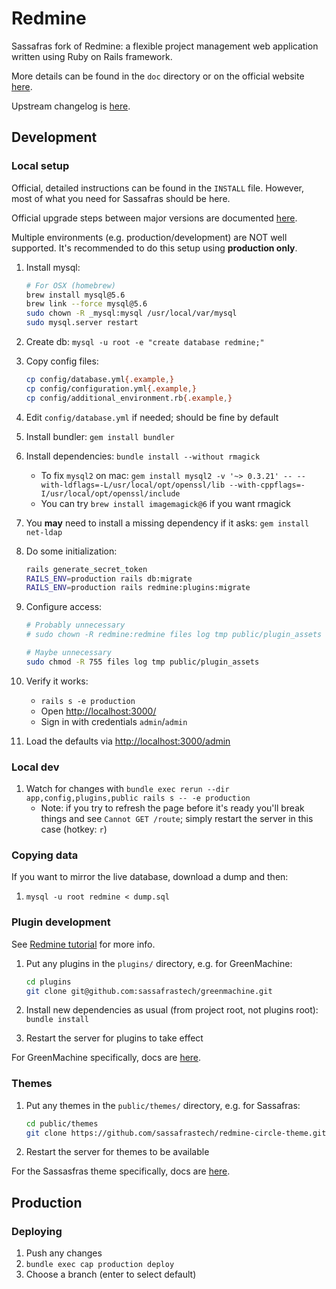 # Redmine

Sassafras fork of Redmine: a flexible project management web application written using Ruby on Rails framework.

More details can be found in the `doc` directory or on the official website [here](http://www.redmine.org).

Upstream changelog is [here](http://www.redmine.org/projects/redmine/wiki/changelog).

## Development

### Local setup

Official, detailed instructions can be found in the `INSTALL` file. However, most of what you need for Sassafras should be here.

Official upgrade steps between major versions are documented [here](https://www.redmine.org/projects/redmine/wiki/RedmineUpgrade).

Multiple environments (e.g. production/development) are NOT well supported. It's recommended to do this setup using **production only**.

1. Install mysql:

    ```bash
    # For OSX (homebrew)
    brew install mysql@5.6
    brew link --force mysql@5.6
    sudo chown -R _mysql:mysql /usr/local/var/mysql
    sudo mysql.server restart
    ```

1. Create db: `mysql -u root -e "create database redmine;"`

1. Copy config files:

    ```bash
    cp config/database.yml{.example,}
    cp config/configuration.yml{.example,}
    cp config/additional_environment.rb{.example,}
    ```

1. Edit `config/database.yml` if needed; should be fine by default

1. Install bundler: `gem install bundler`

1. Install dependencies: `bundle install --without rmagick`

    - To fix `mysql2` on mac: `gem install mysql2 -v '~> 0.3.21' -- --with-ldflags=-L/usr/local/opt/openssl/lib --with-cppflags=-I/usr/local/opt/openssl/include`
    - You can try `brew install imagemagick@6` if you want rmagick

1. You **may** need to install a missing dependency if it asks: `gem install net-ldap`

1. Do some initialization:

    ```bash
    rails generate_secret_token
    RAILS_ENV=production rails db:migrate
    RAILS_ENV=production rails redmine:plugins:migrate
    ```

1. Configure access:

    ```bash
    # Probably unnecessary
    # sudo chown -R redmine:redmine files log tmp public/plugin_assets

    # Maybe unnecessary
    sudo chmod -R 755 files log tmp public/plugin_assets
    ```

1. Verify it works:

    - `rails s -e production`
    - Open <http://localhost:3000/>
    - Sign in with credentials `admin`/`admin`

1. Load the defaults via <http://localhost:3000/admin>

### Local dev

1. Watch for changes with `bundle exec rerun --dir app,config,plugins,public rails s -- -e production`
    - Note: if you try to refresh the page before it's ready you'll break things and see `Cannot GET /route`; simply restart the server in this case (hotkey: `r`)

### Copying data

If you want to mirror the live database, download a dump and then:

1. `mysql -u root redmine < dump.sql`

### Plugin development

See [Redmine tutorial](http://www.redmine.org/projects/redmine/wiki/Plugin_Tutorial) for more info.

1. Put any plugins in the `plugins/` directory, e.g. for GreenMachine:

    ```bash
    cd plugins
    git clone git@github.com:sassafrastech/greenmachine.git
    ```

1. Install new dependencies as usual (from project root, not plugins root): `bundle install`

1. Restart the server for plugins to take effect

For GreenMachine specifically, docs are [here](https://github.com/sassafrastech/greenmachine).

### Themes

1. Put any themes in the `public/themes/` directory, e.g. for Sassafras:

    ```bash
    cd public/themes
    git clone https://github.com/sassafrastech/redmine-circle-theme.git sassafras
    ```

1. Restart the server for themes to be available

For the Sassasfras theme specifically, docs are [here](https://github.com/sassafrastech/redmine-circle-theme).

## Production

### Deploying

1. Push any changes
1. `bundle exec cap production deploy`
1. Choose a branch (enter to select default)
